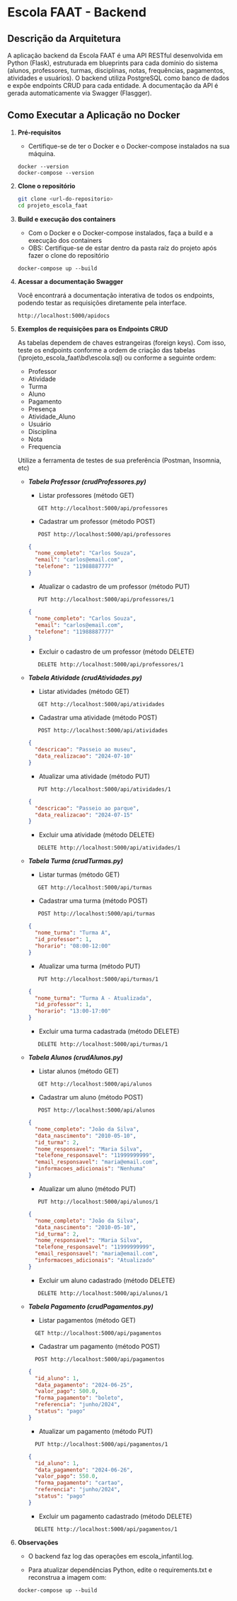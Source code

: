 # Escola FAAT - Backend

## Descrição da Arquitetura

A aplicação backend da Escola FAAT é uma API RESTful desenvolvida em Python (Flask), estruturada em blueprints para cada domínio do sistema (alunos, professores, turmas, disciplinas, notas, frequências, pagamentos, atividades e usuários). O backend utiliza PostgreSQL como banco de dados e expõe endpoints CRUD para cada entidade. A documentação da API é gerada automaticamente via Swagger (Flasgger).

## Como Executar a Aplicação no Docker

1.  **Pré-requisitos**

    - Certifique-se de ter o Docker e o Docker-compose instalados na sua máquina.

    ```
    docker --version
    docker-compose --version
    ```

2.  **Clone o repositório**

    ```sh
    git clone <url-do-repositorio>
    cd projeto_escola_faat
    ```

3.  **Build e execução dos containers**

    - Com o Docker e o Docker-compose instalados, faça a build e a execução dos containers
    - OBS: Certifique-se de estar dentro da pasta raíz do projeto após fazer o clone do repositório

    ```
    docker-compose up --build
    ```

4.  **Acessar a documentação Swagger**

    Você encontrará a documentação interativa de todos os endpoints, podendo testar as requisições diretamente pela interface.

    ```
    http://localhost:5000/apidocs
    ```

5.  **Exemplos de requisições para os Endpoints CRUD**

    As tabelas dependem de chaves estrangeiras (foreign keys). Com isso, teste os endpoints conforme a ordem de criação das tabelas (\projeto_escola_faat\bd\escola.sql) ou conforme a seguinte ordem:

    - Professor<br>
    - Atividade<br>
    - Turma<br>
    - Aluno<br>
    - Pagamento<br>
    - Presença<br>
    - Atividade_Aluno<br>
    - Usuário<br>
    - Disciplina<br>
    - Nota<br>
    - Frequencia<br>

    Utilize a ferramenta de testes de sua preferência (Postman, Insomnia, etc)<br>

    - **_Tabela Professor (crudProfessores.py)_**

      - Listar professores (método GET)

      ```
         GET http://localhost:5000/api/professores
      ```

      - Cadastrar um professor (método POST)

      ```
         POST http://localhost:5000/api/professores
      ```

      ```json
      {
        "nome_completo": "Carlos Souza",
        "email": "carlos@email.com",
        "telefone": "11988887777"
      }
      ```

      - Atualizar o cadastro de um professor (método PUT)

      ```
         PUT http://localhost:5000/api/professores/1
      ```

      ```json
      {
        "nome_completo": "Carlos Souza",
        "email": "carlos@email.com",
        "telefone": "11988887777"
      }
      ```

      - Excluir o cadastro de um professor (método DELETE)

      ```
         DELETE http://localhost:5000/api/professores/1
      ```

    - **_Tabela Atividade (crudAtividades.py)_**

      - Listar atividades (método GET)

      ```
         GET http://localhost:5000/api/atividades
      ```

      - Cadastrar uma atividade (método POST)

      ```
         POST http://localhost:5000/api/atividades
      ```

      ```json
      {
        "descricao": "Passeio ao museu",
        "data_realizacao": "2024-07-10"
      }
      ```

      - Atualizar uma atividade (método PUT)

      ```
         PUT http://localhost:5000/api/atividades/1
      ```

      ```json
      {
        "descricao": "Passeio ao parque",
        "data_realizacao": "2024-07-15"
      }
      ```

      - Excluir uma atividade (método DELETE)

      ```
         DELETE http://localhost:5000/api/atividades/1
      ```

    - **_Tabela Turma (crudTurmas.py)_**

      - Listar turmas (método GET)

      ```
         GET http://localhost:5000/api/turmas
      ```

      - Cadastrar uma turma (método POST)

      ```
         POST http://localhost:5000/api/turmas
      ```

      ```json
      {
        "nome_turma": "Turma A",
        "id_professor": 1,
        "horario": "08:00-12:00"
      }
      ```

      - Atualizar uma turma (método PUT)

      ```
         PUT http://localhost:5000/api/turmas/1
      ```

      ```json
      {
        "nome_turma": "Turma A - Atualizada",
        "id_professor": 1,
        "horario": "13:00-17:00"
      }
      ```

      - Excluir uma turma cadastrada (método DELETE)

      ```
         DELETE http://localhost:5000/api/turmas/1
      ```

    - **_Tabela Alunos (crudAlunos.py)_**

      - Listar alunos (método GET)

      ```
         GET http://localhost:5000/api/alunos
      ```

      - Cadastrar um aluno (método POST)

      ```
         POST http://localhost:5000/api/alunos
      ```

      ```json
      {
        "nome_completo": "João da Silva",
        "data_nascimento": "2010-05-10",
        "id_turma": 2,
        "nome_responsavel": "Maria Silva",
        "telefone_responsavel": "11999999999",
        "email_responsavel": "maria@email.com",
        "informacoes_adicionais": "Nenhuma"
      }
      ```

      - Atualizar um aluno (método PUT)

      ```
         PUT http://localhost:5000/api/alunos/1
      ```

      ```json
      {
        "nome_completo": "João da Silva",
        "data_nascimento": "2010-05-10",
        "id_turma": 2,
        "nome_responsavel": "Maria Silva",
        "telefone_responsavel": "11999999999",
        "email_responsavel": "maria@email.com",
        "informacoes_adicionais": "Atualizado"
      }
      ```

      - Excluir um aluno cadastrado (método DELETE)

      ```
         DELETE http://localhost:5000/api/alunos/1
      ```

    - **_Tabela Pagamento (crudPagamentos.py)_**

      - Listar pagamentos (método GET)

      ```
        GET http://localhost:5000/api/pagamentos
      ```

      - Cadastrar um pagamento (método POST)

      ```
        POST http://localhost:5000/api/pagamentos
      ```

      ```json
      {
        "id_aluno": 1,
        "data_pagamento": "2024-06-25",
        "valor_pago": 500.0,
        "forma_pagamento": "boleto",
        "referencia": "junho/2024",
        "status": "pago"
      }
      ```

      - Atualizar um pagamento (método PUT)

      ```
        PUT http://localhost:5000/api/pagamentos/1
      ```

      ```json
      {
        "id_aluno": 1,
        "data_pagamento": "2024-06-26",
        "valor_pago": 550.0,
        "forma_pagamento": "cartao",
        "referencia": "junho/2024",
        "status": "pago"
      }
      ```

      - Excluir um pagamento cadastrado (método DELETE)

      ```
        DELETE http://localhost:5000/api/pagamentos/1
      ```

6.  **Observações**

    - O backend faz log das operações em escola_infantil.log.

    - Para atualizar dependências Python, edite o requirements.txt e reconstrua a imagem com:

    ```
    docker-compose up --build
    ```
